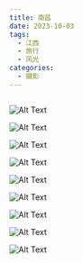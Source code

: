 ```yaml
---
title: 南昌
date: 2023-10-03
tags:
  - 江西
  - 旅行
  - 风光
categories:
  - 摄影
---
```


<img src="https://blog-1321452376.cos.ap-shanghai.myqcloud.com/%E6%91%84%E5%BD%B1/%E5%8D%97%E6%98%8C/haou-1057674.jpg" alt="">

<!-- more -->

![Alt Text](https://blog-1321452376.cos.ap-shanghai.myqcloud.com/%E6%91%84%E5%BD%B1%2F%E5%8D%97%E6%98%8C%2Fhaou-1057466.jpg)

![Alt Text](https://blog-1321452376.cos.ap-shanghai.myqcloud.com/%E6%91%84%E5%BD%B1%2F%E5%8D%97%E6%98%8C%2Fhaou-1057471.jpg)

![Alt Text](https://blog-1321452376.cos.ap-shanghai.myqcloud.com/%E6%91%84%E5%BD%B1%2F%E5%8D%97%E6%98%8C%2Fhaou-1057507.jpg)

![Alt Text](https://blog-1321452376.cos.ap-shanghai.myqcloud.com/%E6%91%84%E5%BD%B1%2F%E5%8D%97%E6%98%8C%2Fhaou-1057509.jpg)

![Alt Text](https://blog-1321452376.cos.ap-shanghai.myqcloud.com/%E6%91%84%E5%BD%B1%2F%E5%8D%97%E6%98%8C%2Fhaou-1057524.jpg)

![Alt Text](https://blog-1321452376.cos.ap-shanghai.myqcloud.com/%E6%91%84%E5%BD%B1%2F%E5%8D%97%E6%98%8C%2Fhaou-1057590.jpg)

![Alt Text](https://blog-1321452376.cos.ap-shanghai.myqcloud.com/%E6%91%84%E5%BD%B1%2F%E5%8D%97%E6%98%8C%2Fhaou-1057594.jpg)

![Alt Text](https://blog-1321452376.cos.ap-shanghai.myqcloud.com/%E6%91%84%E5%BD%B1%2F%E5%8D%97%E6%98%8C%2Fhaou-1057610.jpg)

![Alt Text](https://blog-1321452376.cos.ap-shanghai.myqcloud.com/%E6%91%84%E5%BD%B1%2F%E5%8D%97%E6%98%8C%2Fhaou-1057647.jpg)
